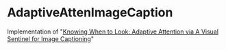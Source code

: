 # AdaptiveAttenImageCaption
Implementation of "[Knowing When to Look: Adaptive Attention via A Visual Sentinel for Image Captioning](https://arxiv.org/pdf/1612.01887.pdf)"
